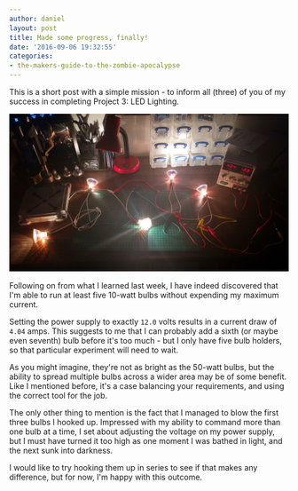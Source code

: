 ```yaml
---
author: daniel
layout: post
title: Made some progress, finally!
date: '2016-09-06 19:32:55'
categories:
- the-makers-guide-to-the-zombie-apocalypse
---
```


This is a short post with a simple mission - to inform all (three) of you of my success in completing Project 3: LED Lighting.

![](/assets/img/2016/09/lights--1-.jpg)

Following on from what I learned last week, I have indeed discovered that I'm able to run at least five 10-watt bulbs without expending my maximum current.

Setting the power supply to exactly `12.0` volts results in a current draw of `4.04` amps. This suggests to me that I can probably add a sixth (or maybe even seventh) bulb before it's too much - but I only have five bulb holders, so that particular experiment will need to wait.

As you might imagine, they're not as bright as the 50-watt bulbs, but the ability to spread multiple bulbs across a wider area may be of some benefit. Like I mentioned before, it's a case balancing your requirements, and using the correct tool for the job.

The only other thing to mention is the fact that I managed to blow the first three bulbs I hooked up. Impressed with my ability to command more than one bulb at a time, I set about adjusting the voltage on my power supply, but I must have turned it too high as one moment I was bathed in light, and the next sunk into darkness.

I would like to try hooking them up in series to see if that makes any difference, but for now, I'm happy with this outcome.
